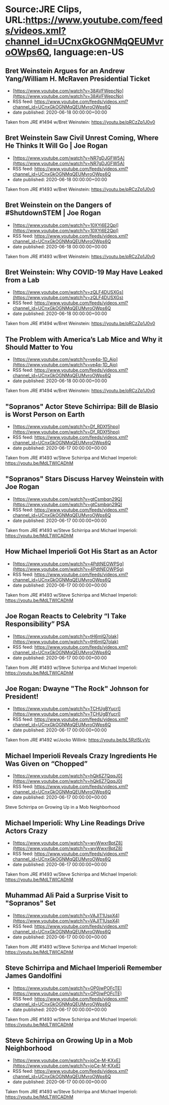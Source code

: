 # Source:JRE Clips, URL:https://www.youtube.com/feeds/videos.xml?channel_id=UCnxGkOGNMqQEUMvroOWps6Q, language:en-US

## Bret Weinstein Argues for an Andrew Yang/William H. McRaven Presidential Ticket
 - [https://www.youtube.com/watch?v=38AVFWepcNo](https://www.youtube.com/watch?v=38AVFWepcNo)
 - RSS feed: https://www.youtube.com/feeds/videos.xml?channel_id=UCnxGkOGNMqQEUMvroOWps6Q
 - date published: 2020-06-18 00:00:00+00:00

Taken from JRE #1494 w/Bret Weinstein: https://youtu.be/pRCzZp1J0v0

## Bret Weinstein Saw Civil Unrest Coming, Where He Thinks It Will Go | Joe Rogan
 - [https://www.youtube.com/watch?v=NR7gDJGFW5A](https://www.youtube.com/watch?v=NR7gDJGFW5A)
 - RSS feed: https://www.youtube.com/feeds/videos.xml?channel_id=UCnxGkOGNMqQEUMvroOWps6Q
 - date published: 2020-06-18 00:00:00+00:00

Taken from JRE #1493 w/Bret Weinstein:
https://youtu.be/pRCzZp1J0v0

## Bret Weinstein on the Dangers of #ShutdownSTEM | Joe Rogan
 - [https://www.youtube.com/watch?v=10XYi6E2QpI](https://www.youtube.com/watch?v=10XYi6E2QpI)
 - RSS feed: https://www.youtube.com/feeds/videos.xml?channel_id=UCnxGkOGNMqQEUMvroOWps6Q
 - date published: 2020-06-18 00:00:00+00:00

Taken from JRE #1493 w/Bret Weinstein:
https://youtu.be/pRCzZp1J0v0

## Bret Weinstein: Why COVID-19 May Have Leaked from a Lab
 - [https://www.youtube.com/watch?v=zQLF4DUSXGs](https://www.youtube.com/watch?v=zQLF4DUSXGs)
 - RSS feed: https://www.youtube.com/feeds/videos.xml?channel_id=UCnxGkOGNMqQEUMvroOWps6Q
 - date published: 2020-06-18 00:00:00+00:00

Taken from JRE #1494 w/Bret Weinstein: https://youtu.be/pRCzZp1J0v0

## The Problem with America’s Lab Mice and Why it Should Matter to You
 - [https://www.youtube.com/watch?v=ve4q-1D_Ajo](https://www.youtube.com/watch?v=ve4q-1D_Ajo)
 - RSS feed: https://www.youtube.com/feeds/videos.xml?channel_id=UCnxGkOGNMqQEUMvroOWps6Q
 - date published: 2020-06-18 00:00:00+00:00

Taken from JRE #1494 w/Bret Weinstein: https://youtu.be/pRCzZp1J0v0

## "Sopranos" Actor Steve Schirripa: Bill de Blasio is Worst Person on Earth
 - [https://www.youtube.com/watch?v=Df_RDXf5hpo](https://www.youtube.com/watch?v=Df_RDXf5hpo)
 - RSS feed: https://www.youtube.com/feeds/videos.xml?channel_id=UCnxGkOGNMqQEUMvroOWps6Q
 - date published: 2020-06-17 00:00:00+00:00

Taken from JRE #1493 w/Steve Schirripa and Michael Imperioli: https://youtu.be/MdLTWICADhM

## "Sopranos" Stars Discuss Harvey Weinstein with Joe Rogan
 - [https://www.youtube.com/watch?v=gtCsmbqn29Q](https://www.youtube.com/watch?v=gtCsmbqn29Q)
 - RSS feed: https://www.youtube.com/feeds/videos.xml?channel_id=UCnxGkOGNMqQEUMvroOWps6Q
 - date published: 2020-06-17 00:00:00+00:00

Taken from JRE #1493 w/Steve Schirripa and Michael Imperioli: https://youtu.be/MdLTWICADhM

## How Michael Imperioli Got His Start as an Actor
 - [https://www.youtube.com/watch?v=4PdtNEOWPSg](https://www.youtube.com/watch?v=4PdtNEOWPSg)
 - RSS feed: https://www.youtube.com/feeds/videos.xml?channel_id=UCnxGkOGNMqQEUMvroOWps6Q
 - date published: 2020-06-17 00:00:00+00:00

Taken from JRE #1493 w/Steve Schirripa and Michael Imperioli: https://youtu.be/MdLTWICADhM

## Joe Rogan Reacts to Celebrity “I Take Responsibility” PSA
 - [https://www.youtube.com/watch?v=tH6mlQ7olak](https://www.youtube.com/watch?v=tH6mlQ7olak)
 - RSS feed: https://www.youtube.com/feeds/videos.xml?channel_id=UCnxGkOGNMqQEUMvroOWps6Q
 - date published: 2020-06-17 00:00:00+00:00

Taken from JRE #1493 w/Steve Schirripa and Michael Imperioli: https://youtu.be/MdLTWICADhM

## Joe Rogan: Dwayne "The Rock" Johnson for President!
 - [https://www.youtube.com/watch?v=TCHUgBYucrI](https://www.youtube.com/watch?v=TCHUgBYucrI)
 - RSS feed: https://www.youtube.com/feeds/videos.xml?channel_id=UCnxGkOGNMqQEUMvroOWps6Q
 - date published: 2020-06-17 00:00:00+00:00

Taken from JRE #1492 w/Jocko Willink: https://youtu.be/bL5RzI5LyVc

## Michael Imperioli Reveals Crazy Ingredients He Was Given on “Chopped”
 - [https://www.youtube.com/watch?v=hQk6Z7QqqJ0](https://www.youtube.com/watch?v=hQk6Z7QqqJ0)
 - RSS feed: https://www.youtube.com/feeds/videos.xml?channel_id=UCnxGkOGNMqQEUMvroOWps6Q
 - date published: 2020-06-17 00:00:00+00:00

Steve Schirripa on Growing Up in a Mob Neighborhood

## Michael Imperioli: Why Line Readings Drive Actors Crazy
 - [https://www.youtube.com/watch?v=wvWwxrBptZ8](https://www.youtube.com/watch?v=wvWwxrBptZ8)
 - RSS feed: https://www.youtube.com/feeds/videos.xml?channel_id=UCnxGkOGNMqQEUMvroOWps6Q
 - date published: 2020-06-17 00:00:00+00:00

Taken from JRE #1493 w/Steve Schirripa and Michael Imperioli: https://youtu.be/MdLTWICADhM

## Muhammad Ali Paid a Surprise Visit to "Sopranos" Set
 - [https://www.youtube.com/watch?v=VAJIT1UspX4](https://www.youtube.com/watch?v=VAJIT1UspX4)
 - RSS feed: https://www.youtube.com/feeds/videos.xml?channel_id=UCnxGkOGNMqQEUMvroOWps6Q
 - date published: 2020-06-17 00:00:00+00:00

Taken from JRE #1493 w/Steve Schirripa and Michael Imperioli: https://youtu.be/MdLTWICADhM

## Steve Schirripa and Michael Imperioli Remember James Gandolfini
 - [https://www.youtube.com/watch?v=OP0jwPOFcTE](https://www.youtube.com/watch?v=OP0jwPOFcTE)
 - RSS feed: https://www.youtube.com/feeds/videos.xml?channel_id=UCnxGkOGNMqQEUMvroOWps6Q
 - date published: 2020-06-17 00:00:00+00:00

Taken from JRE #1493 w/Steve Schirripa and Michael Imperioli: https://youtu.be/MdLTWICADhM

## Steve Schirripa on Growing Up in a Mob Neighborhood
 - [https://www.youtube.com/watch?v=joCe-M-KXxE](https://www.youtube.com/watch?v=joCe-M-KXxE)
 - RSS feed: https://www.youtube.com/feeds/videos.xml?channel_id=UCnxGkOGNMqQEUMvroOWps6Q
 - date published: 2020-06-17 00:00:00+00:00

Taken from JRE #1493 w/Steve Schirripa and Michael Imperioli: https://youtu.be/MdLTWICADhM

